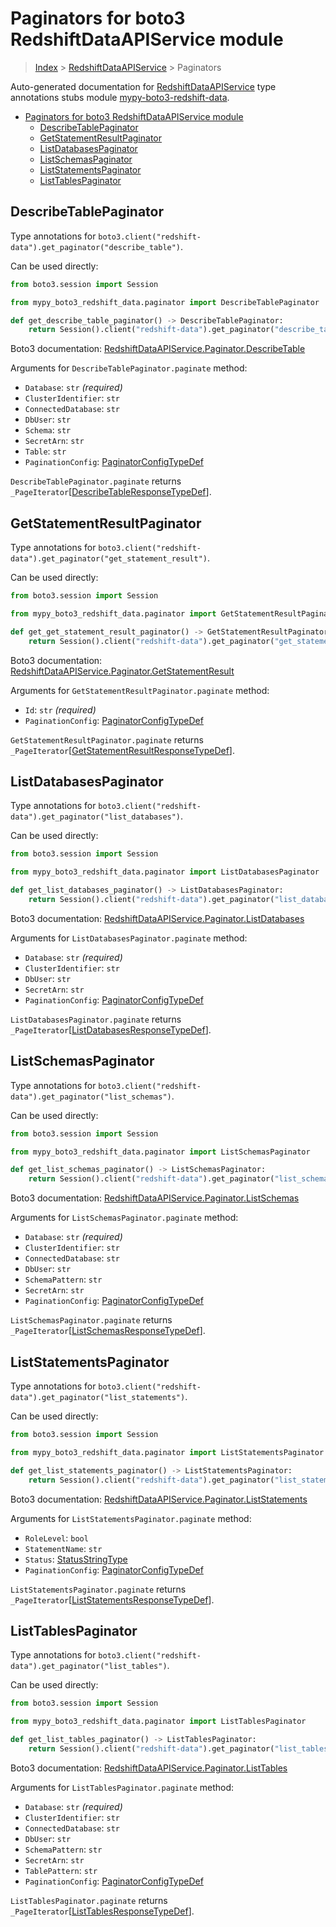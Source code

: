 <a id="paginators-for-boto3-redshiftdataapiservice-module"></a>

# Paginators for boto3 RedshiftDataAPIService module

> [Index](..) > [RedshiftDataAPIService](.) > Paginators

Auto-generated documentation for
[RedshiftDataAPIService](https://boto3.amazonaws.com/v1/documentation/api/latest/reference/services/redshift-data.html#RedshiftDataAPIService)
type annotations stubs module
[mypy-boto3-redshift-data](https://pypi.org/project/mypy-boto3-redshift-data/).

- [Paginators for boto3 RedshiftDataAPIService module](#paginators-for-boto3-redshiftdataapiservice-module)
  - [DescribeTablePaginator](#describetablepaginator)
  - [GetStatementResultPaginator](#getstatementresultpaginator)
  - [ListDatabasesPaginator](#listdatabasespaginator)
  - [ListSchemasPaginator](#listschemaspaginator)
  - [ListStatementsPaginator](#liststatementspaginator)
  - [ListTablesPaginator](#listtablespaginator)

<a id="describetablepaginator"></a>

## DescribeTablePaginator

Type annotations for
`boto3.client("redshift-data").get_paginator("describe_table")`.

Can be used directly:

```python
from boto3.session import Session

from mypy_boto3_redshift_data.paginator import DescribeTablePaginator

def get_describe_table_paginator() -> DescribeTablePaginator:
    return Session().client("redshift-data").get_paginator("describe_table")
```

Boto3 documentation:
[RedshiftDataAPIService.Paginator.DescribeTable](https://boto3.amazonaws.com/v1/documentation/api/latest/reference/services/redshift-data.html#RedshiftDataAPIService.Paginator.DescribeTable)

Arguments for `DescribeTablePaginator.paginate` method:

- `Database`: `str` *(required)*
- `ClusterIdentifier`: `str`
- `ConnectedDatabase`: `str`
- `DbUser`: `str`
- `Schema`: `str`
- `SecretArn`: `str`
- `Table`: `str`
- `PaginationConfig`:
  [PaginatorConfigTypeDef](./type_defs.md#paginatorconfigtypedef)

`DescribeTablePaginator.paginate` returns
`_PageIterator`\[[DescribeTableResponseTypeDef](./type_defs.md#describetableresponsetypedef)\].

<a id="getstatementresultpaginator"></a>

## GetStatementResultPaginator

Type annotations for
`boto3.client("redshift-data").get_paginator("get_statement_result")`.

Can be used directly:

```python
from boto3.session import Session

from mypy_boto3_redshift_data.paginator import GetStatementResultPaginator

def get_get_statement_result_paginator() -> GetStatementResultPaginator:
    return Session().client("redshift-data").get_paginator("get_statement_result")
```

Boto3 documentation:
[RedshiftDataAPIService.Paginator.GetStatementResult](https://boto3.amazonaws.com/v1/documentation/api/latest/reference/services/redshift-data.html#RedshiftDataAPIService.Paginator.GetStatementResult)

Arguments for `GetStatementResultPaginator.paginate` method:

- `Id`: `str` *(required)*
- `PaginationConfig`:
  [PaginatorConfigTypeDef](./type_defs.md#paginatorconfigtypedef)

`GetStatementResultPaginator.paginate` returns
`_PageIterator`\[[GetStatementResultResponseTypeDef](./type_defs.md#getstatementresultresponsetypedef)\].

<a id="listdatabasespaginator"></a>

## ListDatabasesPaginator

Type annotations for
`boto3.client("redshift-data").get_paginator("list_databases")`.

Can be used directly:

```python
from boto3.session import Session

from mypy_boto3_redshift_data.paginator import ListDatabasesPaginator

def get_list_databases_paginator() -> ListDatabasesPaginator:
    return Session().client("redshift-data").get_paginator("list_databases")
```

Boto3 documentation:
[RedshiftDataAPIService.Paginator.ListDatabases](https://boto3.amazonaws.com/v1/documentation/api/latest/reference/services/redshift-data.html#RedshiftDataAPIService.Paginator.ListDatabases)

Arguments for `ListDatabasesPaginator.paginate` method:

- `Database`: `str` *(required)*
- `ClusterIdentifier`: `str`
- `DbUser`: `str`
- `SecretArn`: `str`
- `PaginationConfig`:
  [PaginatorConfigTypeDef](./type_defs.md#paginatorconfigtypedef)

`ListDatabasesPaginator.paginate` returns
`_PageIterator`\[[ListDatabasesResponseTypeDef](./type_defs.md#listdatabasesresponsetypedef)\].

<a id="listschemaspaginator"></a>

## ListSchemasPaginator

Type annotations for
`boto3.client("redshift-data").get_paginator("list_schemas")`.

Can be used directly:

```python
from boto3.session import Session

from mypy_boto3_redshift_data.paginator import ListSchemasPaginator

def get_list_schemas_paginator() -> ListSchemasPaginator:
    return Session().client("redshift-data").get_paginator("list_schemas")
```

Boto3 documentation:
[RedshiftDataAPIService.Paginator.ListSchemas](https://boto3.amazonaws.com/v1/documentation/api/latest/reference/services/redshift-data.html#RedshiftDataAPIService.Paginator.ListSchemas)

Arguments for `ListSchemasPaginator.paginate` method:

- `Database`: `str` *(required)*
- `ClusterIdentifier`: `str`
- `ConnectedDatabase`: `str`
- `DbUser`: `str`
- `SchemaPattern`: `str`
- `SecretArn`: `str`
- `PaginationConfig`:
  [PaginatorConfigTypeDef](./type_defs.md#paginatorconfigtypedef)

`ListSchemasPaginator.paginate` returns
`_PageIterator`\[[ListSchemasResponseTypeDef](./type_defs.md#listschemasresponsetypedef)\].

<a id="liststatementspaginator"></a>

## ListStatementsPaginator

Type annotations for
`boto3.client("redshift-data").get_paginator("list_statements")`.

Can be used directly:

```python
from boto3.session import Session

from mypy_boto3_redshift_data.paginator import ListStatementsPaginator

def get_list_statements_paginator() -> ListStatementsPaginator:
    return Session().client("redshift-data").get_paginator("list_statements")
```

Boto3 documentation:
[RedshiftDataAPIService.Paginator.ListStatements](https://boto3.amazonaws.com/v1/documentation/api/latest/reference/services/redshift-data.html#RedshiftDataAPIService.Paginator.ListStatements)

Arguments for `ListStatementsPaginator.paginate` method:

- `RoleLevel`: `bool`
- `StatementName`: `str`
- `Status`: [StatusStringType](./literals.md#statusstringtype)
- `PaginationConfig`:
  [PaginatorConfigTypeDef](./type_defs.md#paginatorconfigtypedef)

`ListStatementsPaginator.paginate` returns
`_PageIterator`\[[ListStatementsResponseTypeDef](./type_defs.md#liststatementsresponsetypedef)\].

<a id="listtablespaginator"></a>

## ListTablesPaginator

Type annotations for
`boto3.client("redshift-data").get_paginator("list_tables")`.

Can be used directly:

```python
from boto3.session import Session

from mypy_boto3_redshift_data.paginator import ListTablesPaginator

def get_list_tables_paginator() -> ListTablesPaginator:
    return Session().client("redshift-data").get_paginator("list_tables")
```

Boto3 documentation:
[RedshiftDataAPIService.Paginator.ListTables](https://boto3.amazonaws.com/v1/documentation/api/latest/reference/services/redshift-data.html#RedshiftDataAPIService.Paginator.ListTables)

Arguments for `ListTablesPaginator.paginate` method:

- `Database`: `str` *(required)*
- `ClusterIdentifier`: `str`
- `ConnectedDatabase`: `str`
- `DbUser`: `str`
- `SchemaPattern`: `str`
- `SecretArn`: `str`
- `TablePattern`: `str`
- `PaginationConfig`:
  [PaginatorConfigTypeDef](./type_defs.md#paginatorconfigtypedef)

`ListTablesPaginator.paginate` returns
`_PageIterator`\[[ListTablesResponseTypeDef](./type_defs.md#listtablesresponsetypedef)\].
